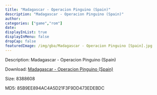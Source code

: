 ```yaml
---
title: "Madagascar - Operacion Pinguino (Spain)"
description: "Madagascar - Operacion Pinguino (Spain)"
author: 
categories: ["game","rom"]
date: 
displayInList: true
displayInMenu: false
dropCap: false
featuredImage: /img/gba/Madagascar - Operacion Pinguino [Spain].jpg
---
```


Description: Madagascar - Operacion Pinguino (Spain)

Download: <a style="text-decoration:underline;" href="https://mega.nz/#!nDAgGaDR!lHLVlTlnmmCiC0W6HCf8qM71opV4hmUIa_LIiczyZdQ" target = "_blank" rel = "nofollow" > Madagascar - Operacion Pinguino (Spain)</a>

Size: 8388608

MD5: 85B9EE894AC4A5D21F3F9DD473EDEBDC

